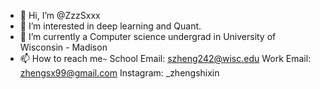 - 👋 Hi, I’m @ZzzSxxx
- 👀 I’m interested in deep learning and Quant.
- 🌱 I’m currently a Computer science undergrad in University of Wisconsin - Madison
- 📫 How to reach me`~`
School Email: szheng242@wisc.edu 
  Work Email: zhengsx99@gmail.com
    Instagram:  _zhengshixin 

<!---
ZzzSxxx/ZzzSxxx is a ✨ special ✨ repository because its `README.md` (this file) appears on your GitHub profile.
You can click the Preview link to take a look at your changes.
--->
